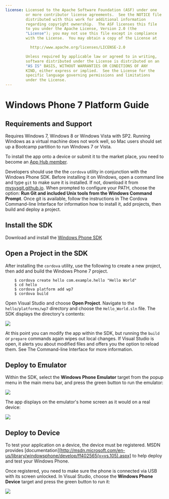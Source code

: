 ```yaml
---
license: Licensed to the Apache Software Foundation (ASF) under one
         or more contributor license agreements.  See the NOTICE file
         distributed with this work for additional information
         regarding copyright ownership.  The ASF licenses this file
         to you under the Apache License, Version 2.0 (the
         "License"); you may not use this file except in compliance
         with the License.  You may obtain a copy of the License at

           http://www.apache.org/licenses/LICENSE-2.0

         Unless required by applicable law or agreed to in writing,
         software distributed under the License is distributed on an
         "AS IS" BASIS, WITHOUT WARRANTIES OR CONDITIONS OF ANY
         KIND, either express or implied.  See the License for the
         specific language governing permissions and limitations
         under the License.
---
```


Windows Phone 7 Platform Guide
==================================

## Requirements and Support

Requires Windows 7, Windows 8 or Windows Vista with SP2.  Running
Windows as a virtual machine does not work well, so Mac users should
set up a Bootcamp partition to run Windows 7 or Vista.

To install the app onto a device or submit it to the market place, you
need to become an
[App Hub member](http://create.msdn.com/en-US/home/membership).

Developers should use the the `cordova` utility in conjunction with
the Windows Phone SDK.  Before installing it on Windows, open a
command line and type `git` to make sure it is installed. If not,
download it from [mysysgit.github.io](http://mysysgit.github.io). When
prompted to configure your PATH, choose the option: __Run Git and
included Unix tools from the Windows Command Prompt__. Once git is
available, follow the instructions in The Cordova Command-line
Interface for information how to install it, add projects, then build
and deploy a project.

## Install the SDK

Download and install the
[Windows Phone SDK](http://www.microsoft.com/download/en/details.aspx?displaylang=en&amp;id=27570/)

## Open a Project in the SDK

After installing the `cordova` utility, use the following to create a
new project, then add and build the Windows Phone 7 project.

        $ cordova create hello com.example.hello "Hello World"
        $ cd hello
        $ cordova platform add wp7
        $ cordova build

Open Visual Studio and choose __Open Project__. Navigate to the
`hello/platforms/wp7` directory and choose the `Hello_World.sln` file.
The SDK displays the directory's contents:

![](img/guide/platforms/wp7/wp7vs.png)

At this point you can modify the app within the SDK, but running the
`build` or `prepare` commands again wipes out local changes. If Visual
Studio is open, it alerts you about modified files and offers you the
option to reload them.  See The Command-line Interface for
more information.

## Deploy to Emulator

Within the SDK, select the __Windows Phone Emulator__ target from the
popup menu in the main menu bar, and press the green button to run the
emulator:

![](img/guide/platforms/wp7/wprun.png)

The app displays on the emulator's home screen as it would on a real
device:

![](img/guide/platforms/wp7/wp7emulator.png)

## Deploy to Device

To test your application on a device, the device must be registered.
MSDN provides
[documentation][http://msdn.microsoft.com/en-us/library/windowsphone/develop/ff402565(v=vs.105).aspx]
to help deploy and test your Windows Phone.

Once registered, you need to make sure the phone is connected via USB
with its screen unlocked. In Visual Studio, choose the __Windows Phone
Device__ target and press the green button to run it:

![](img/guide/platforms/wp7/wpd.png)

